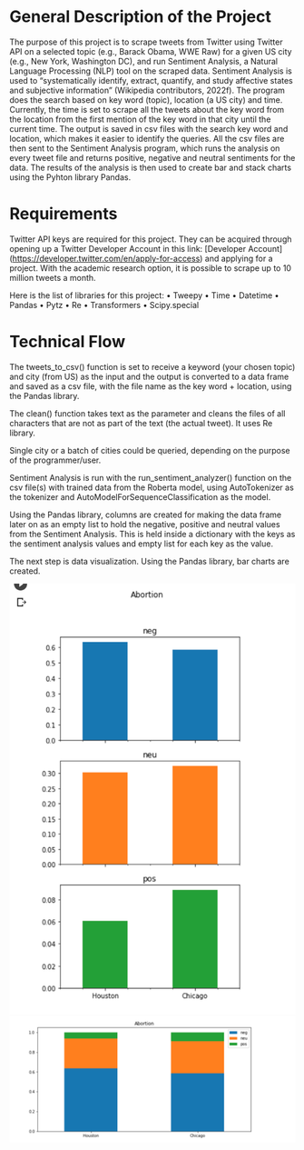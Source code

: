 # General Description of the Project

The purpose of this project is to scrape tweets from Twitter using Twitter API on a selected topic (e.g., Barack Obama, WWE Raw) for a given US city (e.g., New York, Washington DC), and run Sentiment Analysis, a Natural Language Processing (NLP) tool on the scraped data. Sentiment Analysis is used to “systematically identify, extract, quantify, and study affective states and subjective information” (Wikipedia contributors, 2022f). 
The program does the search based on key word (topic), location (a US city) and time. Currently, the time is set to scrape all the tweets about the key word from the location from the first mention of the key word in that city until the current time. The output is saved in csv files with the search key word and location, which makes it easier to identify the queries. All the csv files are then sent to the Sentiment Analysis program, which runs the analysis on every tweet file and returns positive, negative and neutral sentiments for the data. The results of the analysis is then used to create bar and stack charts using the Pyhton library Pandas. 

# Requirements

Twitter API keys are required for this project. They can be acquired through opening up a Twitter Developer Account in this link: [Developer Account] (https://developer.twitter.com/en/apply-for-access) and applying for a project. With the academic research option, it is possible to scrape up to 10 million tweets a month.  

Here is the list of libraries for this project:
•	Tweepy
•	Time
•	Datetime
•	Pandas
•	Pytz
•	Re
•	Transformers
•	Scipy.special



# Technical Flow

The tweets_to_csv() function is set to receive a keyword (your chosen topic) and city (from US) as the input and the output is converted to a data frame and saved as a csv file, with the file name as the key word + location, using the Pandas library.

The clean() function takes text as the parameter and cleans the files of all characters that are not as part of the text (the actual tweet). It uses Re library. 

Single city or a batch of cities could be queried, depending on the purpose of the programmer/user.

Sentiment Analysis is run with the run_sentiment_analyzer() function on the csv file(s) with trained data from the Roberta model, using AutoTokenizer as the tokenizer and AutoModelForSequenceClassification as the model.

Using the Pandas library, columns are created for making the data frame later on as an empty list to hold the negative, positive and neutral values from the Sentiment Analysis. This is held inside a dictionary with the keys as the sentiment analysis values and empty list for each key as the value.

The next step is data visualization. Using the Pandas library, bar charts are created.

![Sentiment Analysis](Step15_results.png)
![Houston vs Chicago for Abortion](Step16_results.png)

